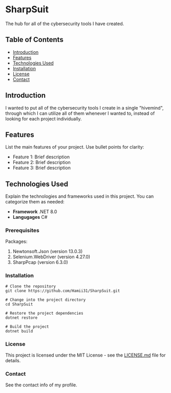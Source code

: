 # SharpSuit

The hub for all of the cybersecurity tools I have created.

## Table of Contents

- [Introduction](#introduction)
- [Features](#features)
- [Technologies Used](#technologies-used)
- [Installation](#installation)
- [License](#license)
- [Contact](#contact)

## Introduction

I wanted to put all of the cybersecurity tools I create in a single "hivemind", 
through which I can utilize all of them whenever I wanted to, instead of looking for each project individually.

## Features

List the main features of your project. Use bullet points for clarity:
- Feature 1: Brief description
- Feature 2: Brief description
- Feature 3: Brief description

## Technologies Used

Explain the technologies and frameworks used in this project. You can categorize them as needed:
- **Framework** .NET 8.0
- **Langugages** C# 

### Prerequisites

Packages:
1. Newtonsoft.Json (version 13.0.3)
2. Selenium.WebDriver (version 4.27.0)
3. SharpPcap (version 6.3.0)

### Installation
```
# Clone the repository
git clone https://github.com/Hamii31/SharpSuit.git

# Change into the project directory
cd SharpSuit

# Restore the project dependencies
dotnet restore

# Build the project
dotnet build
```

### License

This project is licensed under the MIT License - see the [LICENSE.md](LICENSE) file for details.

### Contact

See the contact info of my profile.
